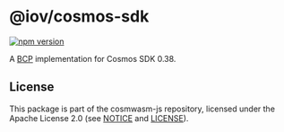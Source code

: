 # @iov/cosmos-sdk

[![npm version](https://img.shields.io/npm/v/@iov/cosmos-sdk.svg)](https://www.npmjs.com/package/@iov/cosmos-sdk)

A [BCP](https://github.com/iov-one/iov-core/tree/master/packages/iov-bcp) implementation for Cosmos SDK 0.38.

## License

This package is part of the cosmwasm-js repository, licensed under the Apache
License 2.0 (see
[NOTICE](https://github.com/CosmWasm/cosmjs/blob/master/NOTICE) and
[LICENSE](https://github.com/CosmWasm/cosmjs/blob/master/LICENSE)).

